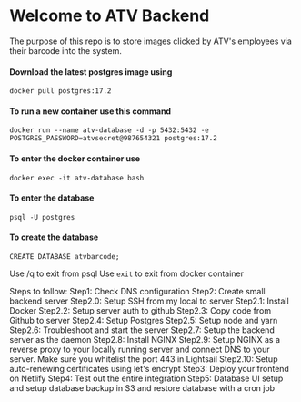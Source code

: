 # Welcome to ATV Backend

The purpose of this repo is to store images clicked by ATV's employees via their barcode into the system.

#### Download the latest postgres image using

`docker pull postgres:17.2`

#### To run a new container use this command

`docker run --name atv-database -d -p 5432:5432 -e POSTGRES_PASSWORD=atvsecret@987654321 postgres:17.2`

#### To enter the docker container use

`docker exec -it atv-database bash`

#### To enter the database

`psql -U postgres`

#### To create the database

`CREATE DATABASE atvbarcode;`

Use /q to exit from psql
Use `exit` to exit from docker container

Steps to follow:
Step1: Check DNS configuration
Step2: Create small backend server
Step2.0: Setup SSH from my local to server
Step2.1: Install Docker
Step2.2: Setup server auth to github
Step2.3: Copy code from Github to server
Step2.4: Setup Postgres
Step2.5: Setup node and yarn
Step2.6: Troubleshoot and start the server
Step2.7: Setup the backend server as the daemon
Step2.8: Install NGINX
Step2.9: Setup NGINX as a reverse proxy to your locally running server and connect DNS to your server. Make sure you whitelist the port 443 in Lightsail
Step2.10: Setup auto-renewing certificates using let's encrypt
Step3: Deploy your frontend on Netlify
Step4: Test out the entire integration
Step5: Database UI setup and setup database backup in S3 and restore database with a cron job
